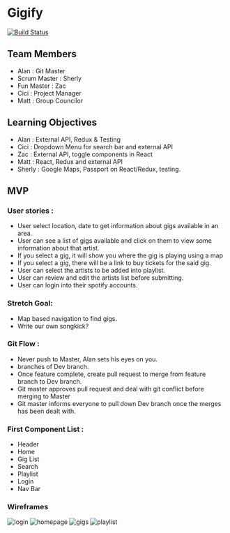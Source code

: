 # Gigify
[![Build Status](https://travis-ci.org/Giggify/Upstage.svg?branch=master)](https://travis-ci.org/Giggify/Upstage)

## Team Members
* Alan : Git Master
* Scrum Master : Sherly
* Fun Master : Zac
* Cici : Project Manager
* Matt : Group Councilor

## Learning Objectives
* Alan : External API, Redux & Testing
* Cici : Dropdown Menu for search bar and external API
* Zac : External API, toggle components in React
* Matt : React, Redux and external API
* Sherly : Google Maps, Passport on React/Redux, testing.

## MVP

### User stories :

* User select location, date to get information about gigs available in an area.
* User can see a list of gigs available and click on them to view some information about that artist.
* If you select a gig, it will show you where the gig is playing using a map
* If you select a gig, there will be a link to buy tickets for the said gig.
* User can select the artists to be added into playlist.
* User can review and edit the artists list before submitting.
* User can login into their spotify accounts.


### Stretch Goal:
* Map based navigation to find gigs.
* Write our own songkick?

### Git Flow :
* Never push to Master, Alan sets his eyes on you.
* branches of Dev branch.
* Once feature complete, create pull request to merge from feature branch to Dev branch.
* Git master approves pull request and deal with git conflict before merging to Master
* Git master informs everyone to pull down Dev branch once the merges has been dealt with.

### First Component List :
* Header
* Home
* Gig List
* Search
* Playlist
* Login
* Nav Bar

### Wireframes
![login](https://raw.githubusercontent.com/Giggify/Upstage/develop/DESIGN/LOGIN.png)
![homepage](https://raw.githubusercontent.com/Giggify/Upstage/develop/DESIGN/HOMEPAGE.png)
![gigs](https://raw.githubusercontent.com/Giggify/Upstage/develop/DESIGN/GIGS.png)
![playlist](https://raw.githubusercontent.com/Giggify/Upstage/develop/DESIGN/PLAYLISTS.png)


